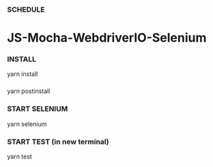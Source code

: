 ### SCHEDULE

# JS-Mocha-WebdriverIO-Selenium

### INSTALL
yarn install

### 
yarn postinstall

### START SELENIUM
yarn selenium

### START TEST (in new terminal)
yarn test   


